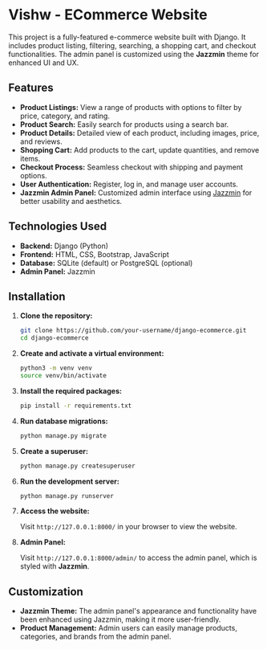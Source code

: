 # Vishw - ECommerce Website

This project is a fully-featured e-commerce website built with Django. It includes product listing, filtering, searching, a shopping cart, and checkout functionalities. The admin panel is customized using the **Jazzmin** theme for enhanced UI and UX.

## Features

- **Product Listings:** View a range of products with options to filter by price, category, and rating.
- **Product Search:** Easily search for products using a search bar.
- **Product Details:** Detailed view of each product, including images, price, and reviews.
- **Shopping Cart:** Add products to the cart, update quantities, and remove items.
- **Checkout Process:** Seamless checkout with shipping and payment options.
- **User Authentication:** Register, log in, and manage user accounts.
- **Jazzmin Admin Panel:** Customized admin interface using [Jazzmin](https://django-jazzmin.readthedocs.io/) for better usability and aesthetics.

## Technologies Used

- **Backend:** Django (Python)
- **Frontend:** HTML, CSS, Bootstrap, JavaScript
- **Database:** SQLite (default) or PostgreSQL (optional)
- **Admin Panel:** Jazzmin

## Installation

1. **Clone the repository:**

    ```bash
    git clone https://github.com/your-username/django-ecommerce.git
    cd django-ecommerce
    ```

2. **Create and activate a virtual environment:**

    ```bash
    python3 -m venv venv
    source venv/bin/activate
    ```

3. **Install the required packages:**

    ```bash
    pip install -r requirements.txt
    ```

4. **Run database migrations:**

    ```bash
    python manage.py migrate
    ```

5. **Create a superuser:**

    ```bash
    python manage.py createsuperuser
    ```

6. **Run the development server:**

    ```bash
    python manage.py runserver
    ```

7. **Access the website:**

    Visit `http://127.0.0.1:8000/` in your browser to view the website.

8. **Admin Panel:**

    Visit `http://127.0.0.1:8000/admin/` to access the admin panel, which is styled with **Jazzmin**.

## Customization

- **Jazzmin Theme:** The admin panel's appearance and functionality have been enhanced using Jazzmin, making it more user-friendly.
- **Product Management:** Admin users can easily manage products, categories, and brands from the admin panel.


